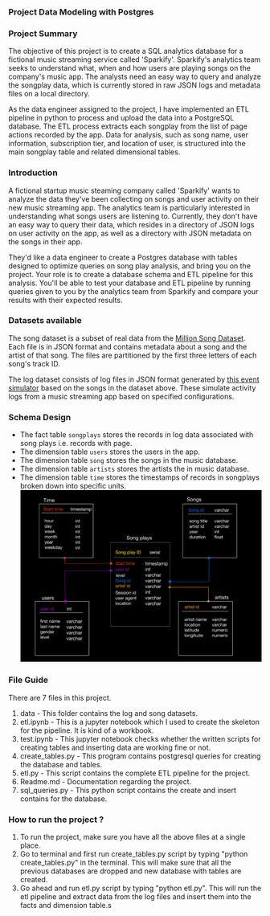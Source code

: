 ### Project Data Modeling with Postgres



### Project Summary
The objective of this project is to create a SQL analytics database for a fictional music streaming service called 'Sparkify'. Sparkify's analytics team seeks to understand what, when and how users are playing songs on the company's music app. The analysts need an easy way to query and analyze the songplay data, which is currently stored in raw JSON logs and metadata files on a local directory.

As the data engineer assigned to the project, I have implemented an ETL pipeline in python to process and upload the data into a PostgreSQL database. The ETL process extracts each songplay from the list of page actions recorded by the app. Data for analysis, such as song name, user information, subscription tier, and location of user, is structured into the main songplay table and related dimensional tables.


### Introduction

A fictional startup music steaming company called 'Sparkify' wants to analyze the data they've been collecting on songs and user activity on their new music streaming app. The analytics team is particularly interested in understanding what songs users are listening to. Currently, they don't have an easy way to query their data, which resides in a directory of JSON logs on user activity on the app, as well as a directory with JSON metadata on the songs in their app.

They'd like a data engineer to create a Postgres database with tables designed to optimize queries on song play analysis, and bring you on the project. Your role is to create a database schema and ETL pipeline for this analysis. You'll be able to test your database and ETL pipeline by running queries given to you by the analytics team from Sparkify and compare your results with their expected results.

### Datasets available

The song dataset is a subset of real data from the [Million Song Dataset](https://labrosa.ee.columbia.edu/millionsong/). Each file is in JSON format and contains metadata about a song and the artist of that song. The files are partitioned by the first three letters of each song's track ID.

The log dataset consists of log files in JSON format generated by [this event simulator](https://github.com/Interana/eventsim) based on the songs in the dataset above. These simulate activity logs from a music streaming app based on specified configurations.

### Schema Design

* The fact table `songplays` stores the records in log data associated with song plays i.e. records with page.
* The dimension table `users` stores the users in the app.
* The dimension table `song` stores the songs in the music database.
* The dimension table `artists` stores the artists the in music database.
* The dimension table `time` stores the timestamps of records in songplays broken down into specific units.
![Star Schema](star_schema.png)


### File Guide
There are 7 files in this project. 
1. data - This folder contains the log and song datasets.
2. etl.ipynb - This is a jupyter notebook which I used to create the skeleton for the pipeline. It is kind of a workbook.
3. test.ipynb - This jupyter notebook checks whether the written scripts for creating tables and inserting data are working fine or not.
4. create_tables.py - This program contains postgresql queries for creating the database and tables.
5. etl.py - This script contains the complete ETL pipeline for the project.
6. Readme.md - Documentation regarding the project.
7. sql_queries.py - This python script contains the create and insert contains for the database.


### How to run the project ?
1. To run the project, make sure you have all the above files at a single place.
2. Go to terminal and first run create_tables.py script by typing "python create_tables.py" in the terminal. This will make sure that all the previous databases are dropped and new database with tables are created.
3. Go ahead and run etl.py script by typing "python etl.py". This will run the etl pipeline and extract data from the log files and insert them into the facts and dimension table.s







